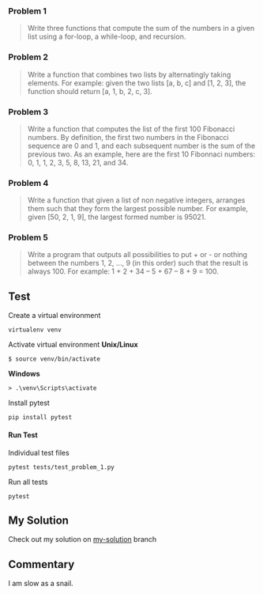 ### Problem 1

> Write three functions that compute the sum of the numbers in a given list using a for-loop, a while-loop, and recursion.

### Problem 2

> Write a function that combines two lists by alternatingly taking elements. For example: given the two lists [a, b, c] and [1, 2, 3], the function should return [a, 1, b, 2, c, 3].

### Problem 3

> Write a function that computes the list of the first 100 Fibonacci numbers. By definition, the first two numbers in the Fibonacci sequence are 0 and 1, and each subsequent number is the sum of the previous two. As an example, here are the first 10 Fibonnaci numbers: 0, 1, 1, 2, 3, 5, 8, 13, 21, and 34.

### Problem 4

> Write a function that given a list of non negative integers, arranges them such that they form the largest possible number. For example, given [50, 2, 1, 9], the largest formed number is 95021.

### Problem 5

> Write a program that outputs all possibilities to put + or - or nothing between the numbers 1, 2, ..., 9 (in this order) such that the result is always 100. For example: 1 + 2 + 34 – 5 + 67 – 8 + 9 = 100.

## Test

Create a virtual environment

```
virtualenv venv
```

Activate virtual environment
**Unix/Linux**

```
$ source venv/bin/activate
```

**Windows**

```
> .\venv\Scripts\activate
```

Install pytest

```
pip install pytest
```

#### Run Test

Individual test files

```
pytest tests/test_problem_1.py
```

Run all tests

```
pytest
```

## My Solution

Check out my solution on [my-solution](https://github.com/r1chmond/five-programming-problems/blob/my-solution/src/main.py) branch

## Commentary

I am slow as a snail.
